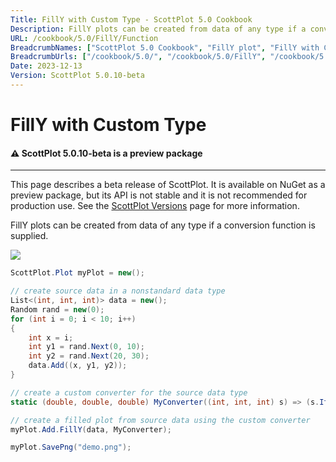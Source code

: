 ```yaml
---
Title: FillY with Custom Type - ScottPlot 5.0 Cookbook
Description: FillY plots can be created from data of any type if a conversion function is supplied.
URL: /cookbook/5.0/FillY/Function
BreadcrumbNames: ["ScottPlot 5.0 Cookbook", "FillY plot", "FillY with Custom Type"]
BreadcrumbUrls: ["/cookbook/5.0/", "/cookbook/5.0/FillY", "/cookbook/5.0/FillY/Function"]
Date: 2023-12-13
Version: ScottPlot 5.0.10-beta
---
```


# FillY with Custom Type



<div class='alert alert-warning' role='alert'><h4 class='alert-heading py-0 my-0'>⚠️ ScottPlot 5.0.10-beta is a preview package</h4><hr /><p class='mb-0'><span class='fw-semibold'>This page describes a beta release of ScottPlot.</span> It is available on NuGet as a preview package, but its API is not stable and it is not recommended for production use. See the <a href='https://scottplot.net/versions/'>ScottPlot Versions</a> page for more information. </p></div>



FillY plots can be created from data of any type if a conversion function is supplied.

[![](/cookbook/5.0/images/Function.png)](/cookbook/5.0/images/Function.png)

```cs
ScottPlot.Plot myPlot = new();

// create source data in a nonstandard data type
List<(int, int, int)> data = new();
Random rand = new(0);
for (int i = 0; i < 10; i++)
{
    int x = i;
    int y1 = rand.Next(0, 10);
    int y2 = rand.Next(20, 30);
    data.Add((x, y1, y2));
}

// create a custom converter for the source data type
static (double, double, double) MyConverter((int, int, int) s) => (s.Item1, s.Item2, s.Item3);

// create a filled plot from source data using the custom converter
myPlot.Add.FillY(data, MyConverter);

myPlot.SavePng("demo.png");

```


